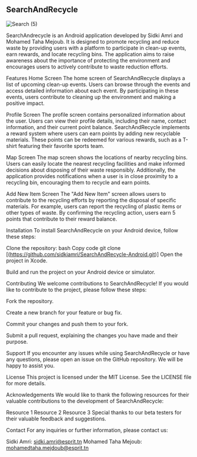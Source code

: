 ## SearchAndRecycle
![Search (5)](https://github.com/tahamejdoub22/ios-miniprojet-/assets/98952572/183fdcea-6e9c-4e6b-9968-f8712d05e567)


 
SearchAndrecycle is an Android application developed by Sidki Amri and Mohamed Taha Mejoub. It is designed to promote recycling and reduce waste by providing users with a platform to participate in clean-up events, earn rewards, and locate recycling bins. The application aims to raise awareness about the importance of protecting the environment and encourages users to actively contribute to waste reduction efforts.

Features
Home Screen
The home screen of SearchAndRecycle displays a list of upcoming clean-up events. Users can browse through the events and access detailed information about each event. By participating in these events, users contribute to cleaning up the environment and making a positive impact.

Profile Screen
The profile screen contains personalized information about the user. Users can view their profile details, including their name, contact information, and their current point balance. SearchAndRecycle implements a reward system where users can earn points by adding new recyclable materials. These points can be redeemed for various rewards, such as a T-shirt featuring their favorite sports team.

Map Screen
The map screen shows the locations of nearby recycling bins. Users can easily locate the nearest recycling facilities and make informed decisions about disposing of their waste responsibly. Additionally, the application provides notifications when a user is in close proximity to a recycling bin, encouraging them to recycle and earn points.

Add New Item Screen
The "Add New Item" screen allows users to contribute to the recycling efforts by reporting the disposal of specific materials. For example, users can report the recycling of plastic items or other types of waste. By confirming the recycling action, users earn 5 points that contribute to their reward balance.

Installation
To install SearchAndRecycle on your Android device, follow these steps:

Clone the repository:
bash
Copy code
git clone [(https://github.com/sidkiamri/SearchAndRecycle-Android.git)]
Open the project in Xcode.

Build and run the project on your Android device or simulator.

Contributing
We welcome contributions to SearchAndRecycle! If you would like to contribute to the project, please follow these steps:

Fork the repository.

Create a new branch for your feature or bug fix.

Commit your changes and push them to your fork.

Submit a pull request, explaining the changes you have made and their purpose.

Support
If you encounter any issues while using SearchAndRecycle or have any questions, please open an issue on the GitHub repository. We will be happy to assist you.

License
This project is licensed under the MIT License. See the LICENSE file for more details.

Acknowledgements
We would like to thank the following resources for their valuable contributions to the development of SearchAndRecycle:

Resource 1
Resource 2
Resource 3
Special thanks to our beta testers for their valuable feedback and suggestions.

Contact
For any inquiries or further information, please contact us:

Sidki Amri: sidki.amri@esprit.tn
Mohamed Taha Mejoub: mohamedtaha.mejdoub@esprit.tn





